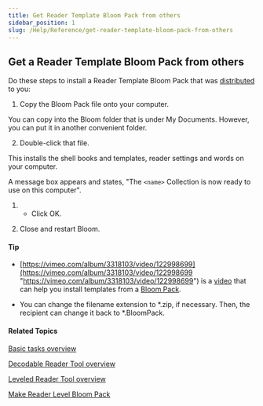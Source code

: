 ```yaml
---
title: Get Reader Template Bloom Pack from others
sidebar_position: 1
slug: /Help/Reference/get-reader-template-bloom-pack-from-others
---
```


## Get a Reader Template Bloom Pack from others

Do these steps to install a Reader Template Bloom Pack that was [distributed](../../Concepts/Bloom_Pack.md) to you:

1.  Copy the Bloom Pack file onto your computer.
    

You can copy into the Bloom folder that is under My Documents. However, you can put it in another convenient folder.

2.  Double-click that file.
    

This installs the shell books and templates, reader settings and words on your computer.

A message box appears and states, "The `<name>` Collection is now ready to use on this computer".

1.  -   Click OK.
        

3.  Close and restart Bloom.
    

#### Tip

-   [https://vimeo.com/album/3318103/video/122998699](https://vimeo.com/album/3318103/video/122998699 "https://vimeo.com/album/3318103/video/122998699") is a [video](../../FAQ/Instructional_Videos.md) that can help you install templates from a [Bloom Pack](../../Concepts/Bloom_Pack.md).
    
-   You can change the filename extension to \*.zip, if necessary. Then, the recipient can change it back to \*.BloomPack.
    

#### Related Topics

[Basic tasks overview](Basic_tasks_overview.md)

[Decodable Reader Tool overview](../Edit_tasks/Decodable_Reader_Tool/Decodable_Reader_Tool_overview.md)

[Leveled Reader Tool overview](../Edit_tasks/Leveled_Reader_Tool/Leveled_Reader_Tool_overview.md)

[Make Reader Level Bloom Pack](Make_Reader_Template_BloomPack.md)